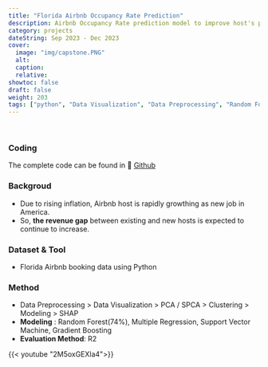 ```yaml
---
title: "Florida Airbnb Occupancy Rate Prediction"
description: Airbnb Occupancy Rate prediction model to improve host's profits
category: projects
dateString: Sep 2023 - Dec 2023
cover:
  image: "img/capstone.PNG"
  alt:
  caption:
  relative: 
showtoc: false
draft: false
weight: 203
tags: ["python", "Data Visualization", "Data Preprocessing", "Random Forest", "SHAP", "Clustering"]
---
```


&nbsp;
  ### Coding
  The complete code can be found in 🔗 [Github](https://github.com/PikalounJM/Florida-Airbnb-Capstone)

### Backgroud
- Due to rising inflation, Airbnb host is rapidly growthing as new job in America.
- So, **the revenue gap** between existing and new hosts is expected to continue to increase. 

### Dataset & Tool
- Florida Airbnb booking data using Python

### Method
- Data Preprocessing > Data Visualization > PCA / SPCA > Clustering > Modeling > SHAP
- **Modeling** : Random Forest(74%), Multiple Regression, Support Vector Machine, Gradient Boosting
- **Evaluation Method**: R2

{{< youtube "2M5oxGEXla4">}}



